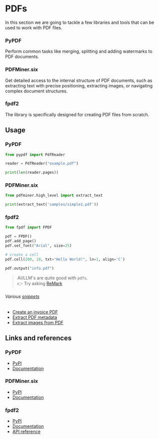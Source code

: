 # PDFs

In this section we are going to tackle a few libraries and tools that can be used to work with PDF files.

### PyPDF
Perform common tasks like merging, splitting and adding watermarks to PDF documents.

### PDFMiner.six
Get detailed access to the internal structure of PDF documents, such as extracting text with precise positioning,
extracting images, or navigating complex document structures.

### fpdf2
The library is specifically designed for creating PDF files from scratch.

## Usage

### PyPDF

```python
from pypdf import PdfReader

reader = PdfReader("example.pdf")

print(len(reader.pages))
```

### PDFMiner.six

```python
from pdfminer.high_level import extract_text

print(extract_text('samples/simple1.pdf'))
```

### fpdf2

```python
from fpdf import FPDF

pdf = FPDF()
pdf.add_page()
pdf.set_font("Arial", size=25)

# create a cell
pdf.cell(200, 10, txt="Hello World!", ln=1, align='C')

pdf.output("info.pdf")
```

> AI/LLM's are quite good with `pdfs`.<br/>
👉 Try asking [ReMark](https://chat.robocorp.com)

###### Various [snippets](snippets)

- [Create an invoice PDF](snippets/fpdf2/create_invoice.py)
- [Extract PDF metadata](snippets/pdfminer/extract_metadata.py)
- [Extract images from PDF](snippets/pypdf/extract_images.py)

## Links and references

### PyPDF
- [PyPI](https://pypi.org/project/pypdf/)
- [Documentation](https://pypdf.readthedocs.io/en/latest/)

### PDFMiner.six
- [PyPI](https://pypi.org/project/pdfminer.six/)
- [Documentation](https://pdfminersix.readthedocs.io/en/latest/)

### fpdf2
- [PyPI](https://pypi.org/project/fpdf2/)
- [Documentation](https://py-pdf.github.io/fpdf2/)
- [API reference](https://py-pdf.github.io/fpdf2/fpdf/)
